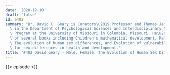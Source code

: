 ```yaml
---
date: '2020-12-10'
draft: 'false'
id: e402
summary: "Dr. David C. Geary is Curators\u2019 Professor and Thomas Jefferson Fellow\
  \ in the Department of Psychological Sciences and Interdisciplinary Neuroscience\
  \ Program at the University of Missouri in Columbia, Missouri. He\u2019s the author\
  \ of several books including Children's mathematical development, Male, female:\
  \ The evolution of human sex differences, and Evolution of vulnerability: Implications\
  \ for sex differences in health and development."
title: '#402 David Geary - Male, Female: The Evolution of Human Sex Differences'
---
```

{{< episode >}}

